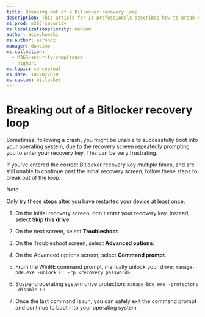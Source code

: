 ```yaml
---
title: Breaking out of a Bitlocker recovery loop
description: This article for IT professionals describes how to break out of a Bitlocker recovery loop.
ms.prod: m365-security
ms.localizationpriority: medium
author: aczechowski
ms.author: aaroncz
manager: dansimp
ms.collection:
  - M365-security-compliance
  - highpri
ms.topic: conceptual
ms.date: 10/28/2019
ms.custom: bitlocker
---
```


# Breaking out of a Bitlocker recovery loop

Sometimes, following a crash, you might be unable to successfully boot into your operating system, due to the recovery screen repeatedly prompting you to enter your recovery key. This can be very frustrating.

If you've entered the correct Bitlocker recovery key multiple times, and are still unable to continue past the initial recovery screen, follow these steps to break out of the loop.

> [!NOTE]
> Only try these steps after you have restarted your device at least once.

1. On the initial recovery screen, don't enter your recovery key. Instead, select **Skip this drive**.

1. On the next screen, select **Troubleshoot**.

1. On the Troubleshoot screen, select **Advanced options**.

1. On the Advanced options screen, select **Command prompt**.

1. From the WinRE command prompt, manually unlock your drive: `manage-bde.exe -unlock C: -rp <recovery password>`

1. Suspend operating system drive protection: `manage-bde.exe -protectors -disable C:`

1. Once the last command is run, you can safely exit the command prompt and continue to boot into your operating system
